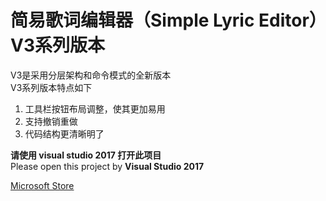 # 简易歌词编辑器（Simple Lyric Editor）V3系列版本    
    
V3是采用分层架构和命令模式的全新版本    
V3系列版本特点如下
1. 工具栏按钮布局调整，使其更加易用
2. 支持撤销重做
2. 代码结构更清晰明了    

**请使用 visual studio 2017 打开此项目**    
Please open this project by **Visual Studio 2017**  
  
[Microsoft Store](
https://www.microsoft.com/store/apps/9mx4frgq4rqs)